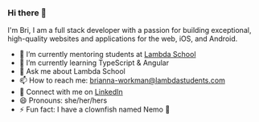 ### Hi there 👋

I'm Bri, I am a full stack developer with a passion for building exceptional, high-quality websites and applications for the web, iOS, and Android.

- 🔭 I’m currently mentoring students at [Lambda School](https://lambdaschool.com/)
- 🌱 I’m currently learning TypeScript & Angular
- 💬 Ask me about Lambda School
- 📫 How to reach me: brianna-workman@lambdastudents.com
- 💼 Connect with me on [LinkedIn](https://www.linkedin.com/in/brianna-m-workman/)
- 😄 Pronouns: she/her/hers
- ⚡ Fun fact: I have a clownfish named Nemo 🐠
